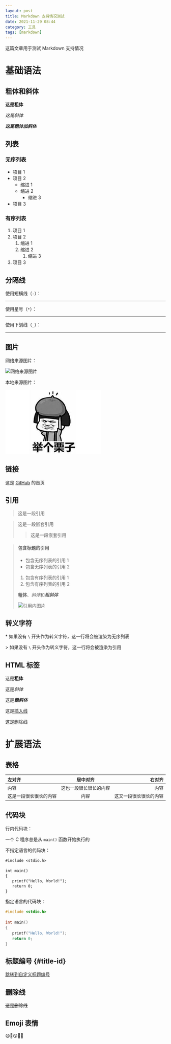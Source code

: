 ```yaml
---
layout: post
title: Markdown 支持情况测试
date: 2021-11-29 08:44
category: 工具
tags: [markdown]
---
```


这篇文章用于测试 Markdown 支持情况

# 基础语法

## 粗体和斜体

**这是粗体**

*这是斜体*

***这是粗体加斜体***

## 列表

### 无序列表

- 项目 1
- 项目 2
  - 缩进 1
  - 缩进 2
    - 缩进 3
- 项目 3

### 有序列表

1. 项目 1
1. 项目 2
   1. 缩进 1
   1. 缩进 2
      1. 缩进 3
1. 项目 3

## 分隔线

使用短横线（`-`）：

---

使用星号（`*`）：

***

使用下划线（`_`）：

___

## 图片

网络来源图片：

![网络来源图片](https://z3.ax1x.com/2021/11/29/oK2lFS.jpg)

本地来源图片：

![本地来源图片](/assets/2021/00.jpg)

## 链接

这是 [GitHub](https://github.com/) 的首页

## 引用

> 这是一段引用

> 这是一段嵌套引用
>> 这是一段嵌套引用

> #### 包含标题的引用
> 
> - 包含无序列表的引用 1
> - 包含无序列表的引用 2
> 1. 包含有序列表的引用 1
> 2. 包含有序列表的引用 2
> 
> **粗体**、*斜体*和***粗斜体***
> 
> ![引用内图片](https://z3.ax1x.com/2021/11/29/oK2lFS.jpg)

## 转义字符

\* 如果没有 `\` 开头作为转义字符，这一行将会被渲染为无序列表

\> 如果没有 `\` 开头作为转义字符，这一行将会被渲染为引用

## HTML 标签

这是<b>粗体</b>

这是<i>斜体</i>

这是<b><i>粗斜体</i></b>

这是<u>插入线</u>

这是<del>删除线</del>

# 扩展语法

## 表格

| 左对齐                 |        居中对齐        |                 右对齐 |
| :--------------------- | :--------------------: | ---------------------: |
| 内容                   | 这也一段很长很长的内容 |                   内容 |
| 这是一段很长很长的内容 |          内容          | 这又一段很长很长的内容 |

## 代码块

行内代码块：

一个 C 程序总是从 `main()` 函数开始执行的

不指定语言的代码块：

```
#include <stdio.h>

int main()
{
   printf("Hello, World!");
   return 0;
}
```

指定语言的代码块：
```c
#include <stdio.h>

int main()
{
   printf("Hello, World!");
   return 0;
}
```

## 标题编号 {#title-id}

[跳转到自定义标题编号](#title-id)

## 删除线

~~这是删除线~~

## Emoji 表情

:smile::rofl::kissing_smiling_eyes::cupid::santa: